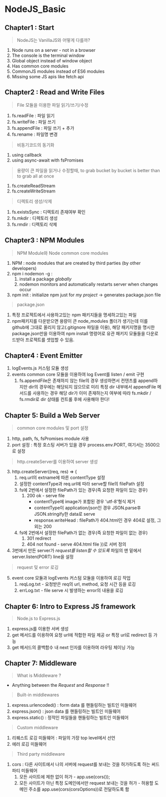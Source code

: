 # NodeJS_Basic

## Chapter1 : Start

> NodeJS는 VanillaJS와 어떻게 다를까?

1.  Node runs on a server - not in a browser
2.  The console is the terminal window
3.  Global object instead of window object
4.  Has common core modules
5.  CommonJS modules instead of ES6 modules
6.  Missing some JS apis like fetch api

## Chapter2 : Read and Write Files

> File 모듈을 이용한 파일 읽기/쓰기/수정

1. fs.readFile : 파일 읽기
2. fs.writeFile : 파일 쓰기
3. fs.appendFile : 파일 쓰기 + 추가
4. fs.rename : 파일명 변경

> 비동기코드의 동기화

1. using callback
2. using async-await with fsPromises

> 용량이 큰 파일을 읽거나 수정할때, to grab bucket by bucket is better than to grab all at once

1. fs.createReadStream
2. fs.createWriteStream

> 디렉토리 생성/삭제

1. fs.existsSync : 디렉토리 존재여부 확인
2. fs.mkdir : 디렉토리 생성
3. fs.rmdir : 디렉토리 삭제

## Chapter3 : NPM Modules

> NPM Module와 Node common core modules

1. NPM : node modules that are created by third parties (by other developers)
2. npm i nodemon -g :
   1. install a package _globally_
   2. nodemon monitors and automatically restarts server when changes occur
3. npm init : initialize npm just for _my project_ -> generates package.json file

> package.json

1. 특정 프로젝트에서 사용하고있는 npm 패키지들을 명세하고있는 파일
2. npm패키지를 다운받으면 용량이 큰 node_modules 폴더가 생기는데 이를 github에 그대로 올리지 않고(.gitignore 파일을 이용), 해당 패키지명을 명시한 package.json만을 이용하여 npm install 명령어로 유관 패키지 모듈들을 다운로드받아 프로젝트를 셋업할 수 있음.

## Chapter4 : Event Emitter

1. logEvents.js 커스텀 모듈 생성
2. events common core 모듈을 이용하여 log Event를 listen / emit 구현
   1. fs.appendFile은 존재하지 않는 file의 경우 생성하면서 컨텐츠를 append하지만 dir의 경우에는 해당되지 않으므로 미리 특정 dir 내부에서 appendFile 메서드를 사용하는 경우 해당 dir가 이미 존재하는지 여부에 따라 fs.mkdir / fs.rmdir로 dir 상태를 컨트롤 후에 사용해야 한다!

## Chapter 5: Build a Web Server

> common core modules 및 port 설정

1. http, path, fs, fsPromises module 사용
2. port 설정 : 특정 호스팅 서버가 있을 경우 process.env.PORT, 여기서는 3500으로 설정

> http.createServer를 이용하여 server 생성

3. http.createServer((req, res) => {
   1. req.url의 extname에 따른 contentType 설정
   2. 설정한 contentType과 req.url에 따라 serve할 file의 filePath 설정
   3. fs에 2번에서 설정한 filePath가 있는 경우(즉 요청한 파일이 있는 경우)
      1. 200 ok - serve file
         - contentType에 image가 포함된 경우 'utf-8'형식 제거
         - contentType이 application/json인 경우 JSON.parse후 JSON.stringify한 data로 serve
         - response.writeHead : filePath가 404.html인 경우 404로 설정, 그 외는 200
   4. fs에 2번에서 설정한 filePath가 없는 경우(즉 요청한 파일이 없는 경우)
      1. 301 redirect
      2. 404 not found - serve 404.html file
         })로 서버 정의
4. 3번에서 만든 server가 _request를 listen할 수 있도록_ 파일의 맨 밑에서 server.listen(PORT) line을 설정

> request 및 error 로깅

5. event core 모듈과 logEvents 커스텀 모듈을 이용하여 로깅 작업
   1. reqLog.txt - 요청받은 req의 url, method, 요청 시간 등을 로깅
   2. errLog.txt - file serve 시 발생하는 error의 내용을 로깅

## Chapter 6: Intro to Express JS framework

> Node.js to Express.js

1. express.js를 이용한 서버 생성
2. get 메서드를 이용하여 요청 url에 적합한 파일 제공 or 특정 url로 redirect 등 가능
3. get 메서드의 콜백함수 내 next 인자를 이용하여 라우팅 체이닝 가능

## Chapter 7: Middleware

> What is Middleware ?

- Anything between the _Request_ and _Response_ !!

> Built-in middlewares

1. express.urlencoded() : form data 를 핸들링하는 빌트인 미들웨어
2. express.json() : json data 를 핸들링하는 빌트인 미들웨어
3. express.static() : 정적인 파일들을 핸들링하는 빌트인 미들웨어

> Custom middleware

1. 리퀘스트 로깅 미들웨어 : 파일의 가장 top level에서 선언
2. 에러 로깅 미들웨어

> Third party middleware

1. cors : 다른 사이트에서 나의 서버에 request를 보내는 것을 허가하도록 하는 써드파티 미들웨어
   1. 모든 사이트에 제한 없이 허가 - app.use(cors());
   2. 모든 사이트가 아닌 특정 도메인에서만 request 보내는 것을 허가 - 허용할 도메인 주소를 app.use(cors(corsOptions))로 전달하도록 함
